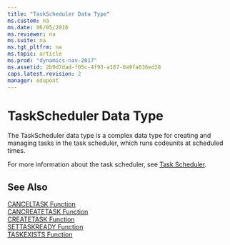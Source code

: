```yaml
---
title: "TaskScheduler Data Type"
ms.custom: na
ms.date: 06/05/2016
ms.reviewer: na
ms.suite: na
ms.tgt_pltfrm: na
ms.topic: article
ms.prod: "dynamics-nav-2017"
ms.assetid: 2b9d7dad-f05c-4f93-a167-8a9fa036ed28
caps.latest.revision: 2
manager: edupont
---
```

# TaskScheduler Data Type
The TaskScheduler data type is a complex data type for creating and managing tasks in the task scheduler, which runs codeunits at scheduled times.  

For more information about the task scheduler, see [Task Scheduler](Task-Scheduler.md).  

## See Also  
 [CANCELTASK Function](CANCELTASK-Function.md)  
 [CANCREATETASK Function](CANCREATETASK-Function.md)  
 [CREATETASK Function](CREATETASK-Function.md)   
 [SETTASKREADY Function](SETTASKREADY-Function.md)   
 [TASKEXISTS Function](TASKEXISTS-Function.md)
